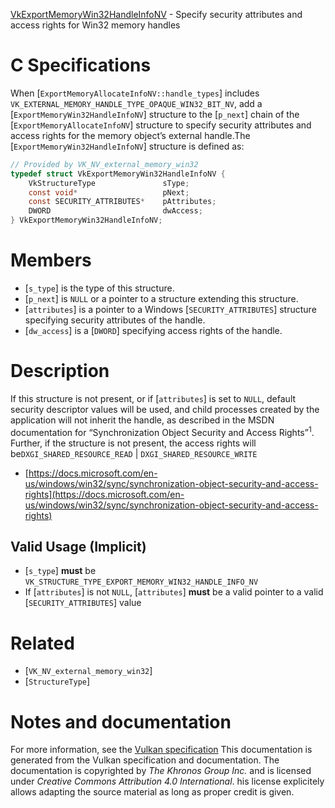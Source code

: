 [VkExportMemoryWin32HandleInfoNV](https://www.khronos.org/registry/vulkan/specs/1.3-extensions/man/html/VkExportMemoryWin32HandleInfoNV.html) - Specify security attributes and access rights for Win32 memory handles

# C Specifications
When [`ExportMemoryAllocateInfoNV::handle_types`] includes
`VK_EXTERNAL_MEMORY_HANDLE_TYPE_OPAQUE_WIN32_BIT_NV`, add a
[`ExportMemoryWin32HandleInfoNV`] structure to the [`p_next`] chain of
the [`ExportMemoryAllocateInfoNV`] structure to specify security
attributes and access rights for the memory object’s external handle.The [`ExportMemoryWin32HandleInfoNV`] structure is defined as:
```c
// Provided by VK_NV_external_memory_win32
typedef struct VkExportMemoryWin32HandleInfoNV {
    VkStructureType               sType;
    const void*                   pNext;
    const SECURITY_ATTRIBUTES*    pAttributes;
    DWORD                         dwAccess;
} VkExportMemoryWin32HandleInfoNV;
```

# Members
- [`s_type`] is the type of this structure.
- [`p_next`] is `NULL` or a pointer to a structure extending this structure.
- [`attributes`] is a pointer to a Windows [`SECURITY_ATTRIBUTES`] structure specifying security attributes of the handle.
- [`dw_access`] is a [`DWORD`] specifying access rights of the handle.

# Description
If this structure is not present, or if [`attributes`] is set to `NULL`,
default security descriptor values will be used, and child processes created
by the application will not inherit the handle, as described in the MSDN
documentation for “Synchronization Object Security and Access Rights”<sup>1</sup>.
Further, if the structure is not present, the access rights will be`DXGI_SHARED_RESOURCE_READ` | `DXGI_SHARED_RESOURCE_WRITE`
* [https://docs.microsoft.com/en-us/windows/win32/sync/synchronization-object-security-and-access-rights](https://docs.microsoft.com/en-us/windows/win32/sync/synchronization-object-security-and-access-rights)

## Valid Usage (Implicit)
-  [`s_type`] **must**  be `VK_STRUCTURE_TYPE_EXPORT_MEMORY_WIN32_HANDLE_INFO_NV`
-    If [`attributes`] is not `NULL`, [`attributes`] **must**  be a valid pointer to a valid [`SECURITY_ATTRIBUTES`] value

# Related
- [`VK_NV_external_memory_win32`]
- [`StructureType`]

# Notes and documentation
For more information, see the [Vulkan specification](https://www.khronos.org/registry/vulkan/specs/1.3-extensions/html/vkspec.html)
This documentation is generated from the Vulkan specification and documentation.
The documentation is copyrighted by *The Khronos Group Inc.* and is licensed under *Creative Commons Attribution 4.0 International*.
his license explicitely allows adapting the source material as long as proper credit is given.
        